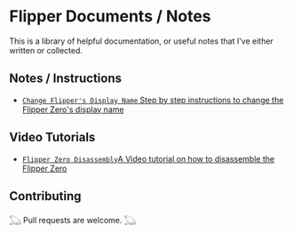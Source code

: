 # Flipper Documents / Notes

This is a library of helpful documentation, or useful notes that I've either written or collected. 

## Notes / Instructions 
- [`Change Flipper's Display Name` Step by step instructions to change the Flipper Zero's display name](https://github.com/FroggMaster/Flipper/blob/main/Notes%20and%20Documentation/Change%20Flippers%20Display%20Name.md)

## Video Tutorials
- [`Flipper Zero Disassembly`A Video tutorial on how to disassemble the Flipper Zero](https://youtu.be/38pHe7M4vl8)

## Contributing
𓆏 Pull requests are welcome. 𓆏
